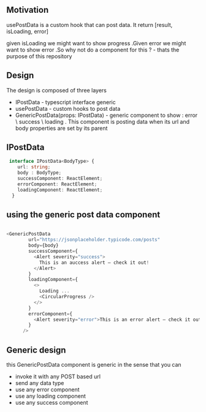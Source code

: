 <h2>Motivation</h2>
<p>usePostData is a custom hook that can post data. It return [result, isLoading, error]</p>
<p>given isLoading we might want to show progress .Given error we might want to show error .So why not do a component for this ? - thats the purpose of this repository</p>

<h2>Design</h2>
The design is composed of three layers
<ul>
<li>IPostData<BodyType> - typescript interface generic</li>
<li>usePostData<BodyType> - custom hooks to post data</li>
<li> GenericPostData<BodyType>(props: IPostData<BodyType>) - generic component to show : error \ success \ loading . This component is posting data when its url and body properties are set by its parent</li>
</ul>

<h2>IPostData<BodyType></h2>

```ts
 interface IPostData<BodyType> {
    url: string;
    body : BodyType;
    successComponent: ReactElement;
    errorComponent: ReactElement;
    loadingComponent: ReactElement;
  }
```

<h2>using the generic post data component</h2>

```ts

<GenericPostData
        url="https://jsonplaceholder.typicode.com/posts"
        body={body}
        successComponent={
          <Alert severity="success">
            This is an auccess alert — check it out!
          </Alert>
        }
        loadingComponent={
          <>
            Loading ...
            <CircularProgress />
          </>
        }
        errorComponent={
          <Alert severity="error">This is an error alert — check it out!</Alert>
        }
      />

```


<h2>Generic design</h2>
this GenericPostData component is generic in the sense that you can 
<ul>
<li>invoke it with any POST based url</li>
<li>send any data type</li>
<li>use any error component</li>
<li>use any loading component</li>
<li>use any success component</li>
</ul>
